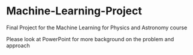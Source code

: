 # Machine-Learning-Project
Final Project for the Machine Learning for Physics and Astronomy course

Please look at PowerPoint for more background on the problem and approach
